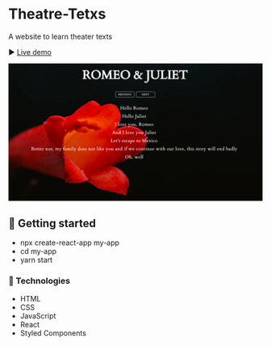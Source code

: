 # Theatre-Tetxs

A website to learn theater texts

▶ [Live demo](https://codesandbox.io/s/theatre-texts-51sxt)

![Img](./images/Img.png)

## 🔷 Getting started

- npx create-react-app my-app
- cd my-app
- yarn start

### 🔷 Technologies

- HTML
- CSS
- JavaScript
- React
- Styled Components
